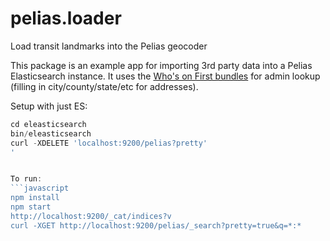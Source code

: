 # pelias.loader
Load transit landmarks into the Pelias geocoder

This package is an example app for importing 3rd party data into a Pelias Elasticsearch instance.
It uses the [Who's on First bundles](https://whosonfirst.mapzen.com/bundles/) for admin lookup (filling in city/county/state/etc for addresses).


Setup with just ES:
```javascript
cd eleasticsearch
bin/eleasticsearch
curl -XDELETE 'localhost:9200/pelias?pretty'
'


To run:
```javascript
npm install
npm start
http://localhost:9200/_cat/indices?v
curl -XGET http://localhost:9200/pelias/_search?pretty=true&q=*:*
```


